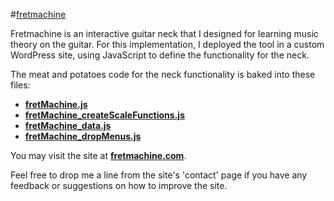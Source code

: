 #[fretmachine](http://fretmachine.com)

Fretmachine is an interactive guitar neck that I designed for learning music theory on the guitar. For this implementation, I deployed the tool in a custom WordPress site, using JavaScript to define the functionality for the neck.

The meat and potatoes code for the neck functionality is baked into these files:
- **[fretMachine.js](wp-content/themes/accesspress-staple/js/fretMachine.js)**
- **[fretMachine_createScaleFunctions.js](wp-content/themes/accesspress-staple/js/fretMachine_CreateScaleFunctions.js)**
- **[fretMachine_data.js](wp-content/themes/accesspress-staple/js/fretMachine_data.js)**
- **[fretMachine_dropMenus.js](wp-content/themes/accesspress-staple/js/fretMachine_dropMenus.js)**

You may visit the site at **[fretmachine.com](http://fretmachine.com)**.

Feel free to drop me a line from the site's 'contact' page if you have any feedback or suggestions on how to improve the site.
